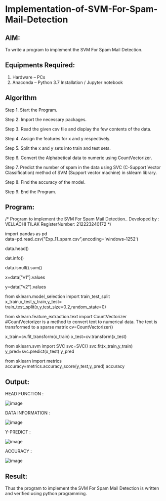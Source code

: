 # Implementation-of-SVM-For-Spam-Mail-Detection

## AIM:
To write a program to implement the SVM For Spam Mail Detection.

## Equipments Required:
1. Hardware – PCs
2. Anaconda – Python 3.7 Installation / Jupyter notebook

## Algorithm
Step 1. Start the Program.

Step 2. Import the necessary packages.

Step 3. Read the given csv file and display the few contents of the data.

Step 4. Assign the features for x and y respectively.

Step 5. Split the x and y sets into train and test sets.

Step 6. Convert the Alphabetical data to numeric using CountVectorizer.

Step 7. Predict the number of spam in the data using SVC (C-Support Vector Classification) method of SVM (Support vector machine) in sklearn library.

Step 8. Find the accuracy of the model.

Step 9. End the Program.

## Program:

/*
Program to implement the SVM For Spam Mail Detection..
Developed by : VELLACHI TILAK
RegisterNumber: 212223240172
*/


import pandas as pd
data=pd.read_csv("Exp_11_spam.csv",encoding='windows-1252')

data.head()

dat.info()

data.isnull().sum()

x=data["v1"].values

y=data["v2"].values

from sklearn.model_selection import train_test_split
x_train,x_test,y_train,y_test= train_test_split(x,y,test_size=0.2,random_state=0)

from sklearn.feature_extraction.text import CountVectorizer
#CountVectorizer is a method to convert text to numerical data. The text is transformed to a sparse matrix
cv=CountVectorizer()

x_train=cv.fit_transform(x_train)
x_test=cv.transform(x_test)

from sklearn.svm import SVC
svc=SVC()
svc.fit(x_train,y_train)
y_pred=svc.predict(x_test)
y_pred

from sklearn import metrics
accuracy=metrics.accuracy_score(y_test,y_pred)
accuracy


## Output:

HEAD FUNCTION :

![image](https://github.com/user-attachments/assets/cdc2607a-7821-40b9-bde3-bb56d1cbd25f)

DATA INFORMATION :

![image](https://github.com/user-attachments/assets/7ba56627-b316-460e-a8e8-6a22f273016d)

Y-PREDICT :

![image](https://github.com/user-attachments/assets/3cecba65-d144-4e94-9053-6383ea3299a9)

ACCURACY :

![image](https://github.com/user-attachments/assets/ef9c6251-bf5d-4372-9112-5673998b9709)

## Result:
Thus the program to implement the SVM For Spam Mail Detection is written and verified using python programming.
